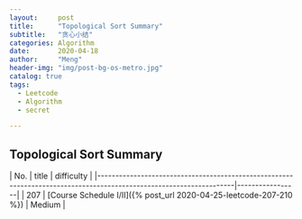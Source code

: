 ```yaml
---
layout:     post
title:      "Topological Sort Summary"
subtitle:   "贪心小结"
categories: Algorithm
date:       2020-04-18
author:     "Meng"
header-img: "img/post-bg-os-metro.jpg"
catalog: true
tags:
  - Leetcode
  - Algorithm
  - secret

---
```


## Topological Sort Summary

| No. | title                                                                                                        | difficulty      |
|--------------------------------------------------------------------------------------------------------------------|-----------------|
| 207 | [Course Schedule I/II]({% post_url 2020-04-25-leetcode-207-210 %})                                           | Medium          |
